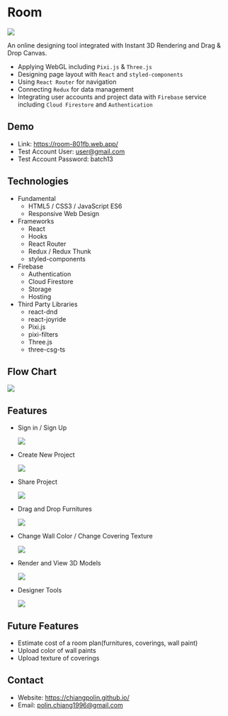 # Room

![ ](https://firebasestorage.googleapis.com/v0/b/room-801fb.appspot.com/o/demo%2Fdemo_main.png?alt=media&token=d89412e1-6619-4775-99c4-414b3cad191a)

An online designing tool integrated with Instant 3D Rendering and Drag & Drop Canvas.

- Applying WebGL including `Pixi.js` & `Three.js`
- Designing page layout with `React` and `styled-components`
- Using `React Router` for navigation
- Connecting `Redux` for data management
- Integrating user accounts and project data with `Firebase` service including `Cloud Firestore` and `Authentication`

## Demo

- Link: <https://room-801fb.web.app/>
- Test Account User: user@gmail.com
- Test Account Password: batch13

## Technologies

- Fundamental
  - HTML5 / CSS3 / JavaScript ES6
  - Responsive Web Design
- Frameworks
  - React
  - Hooks
  - React Router
  - Redux / Redux Thunk
  - styled-components
- Firebase
  - Authentication
  - Cloud Firestore
  - Storage
  - Hosting
- Third Party Libraries
  - react-dnd
  - react-joyride
  - Pixi.js
  - pixi-filters
  - Three.js
  - three-csg-ts

## Flow Chart

![ ](https://firebasestorage.googleapis.com/v0/b/room-801fb.appspot.com/o/demo%2Fdemo_logo.png?alt=media&token=8a7ee94c-8848-4c4e-a5dc-b53722ead935)

## Features

- Sign in / Sign Up

  ![ ](https://firebasestorage.googleapis.com/v0/b/room-801fb.appspot.com/o/demo%2Fdemo_signin.gif?alt=media&token=d418075e-6d67-466e-9134-4e2f877c3691)

- Create New Project

  ![ ](https://firebasestorage.googleapis.com/v0/b/room-801fb.appspot.com/o/demo%2Fdemo_create.gif?alt=media&token=0942ec7b-dc75-4988-a166-476b85d16681)

- Share Project

  ![ ](https://firebasestorage.googleapis.com/v0/b/room-801fb.appspot.com/o/demo%2Fdemo_share.gif?alt=media&token=b0d33ee2-be75-4c36-87ba-a1c3c637091d)

- Drag and Drop Furnitures

  ![ ](https://firebasestorage.googleapis.com/v0/b/room-801fb.appspot.com/o/demo%2Fdemo_dragndrop.gif?alt=media&token=fac62e1d-599b-4fbe-9443-a5a9823d0a67)

- Change Wall Color / Change Covering Texture

  ![ ](https://firebasestorage.googleapis.com/v0/b/room-801fb.appspot.com/o/demo%2Fdemo_texture.gif?alt=media&token=06ac918d-592d-42e6-9992-29a9f8d91e9a)

- Render and View 3D Models

  ![ ](https://firebasestorage.googleapis.com/v0/b/room-801fb.appspot.com/o/demo%2Fdemo_render.gif?alt=media&token=87c5712a-9933-4bb2-a923-1ee77f98eae0)

- Designer Tools

  ![ ](https://firebasestorage.googleapis.com/v0/b/room-801fb.appspot.com/o/demo%2Fdemo_tool.gif?alt=media&token=b9c68328-3169-4097-a06f-2970fdca765e)

## Future Features

- Estimate cost of a room plan(furnitures, coverings, wall paint)
- Upload color of wall paints
- Upload texture of coverings

## Contact

- Website: <https://chiangpolin.github.io/>
- Email: polin.chiang1996@gmail.com

